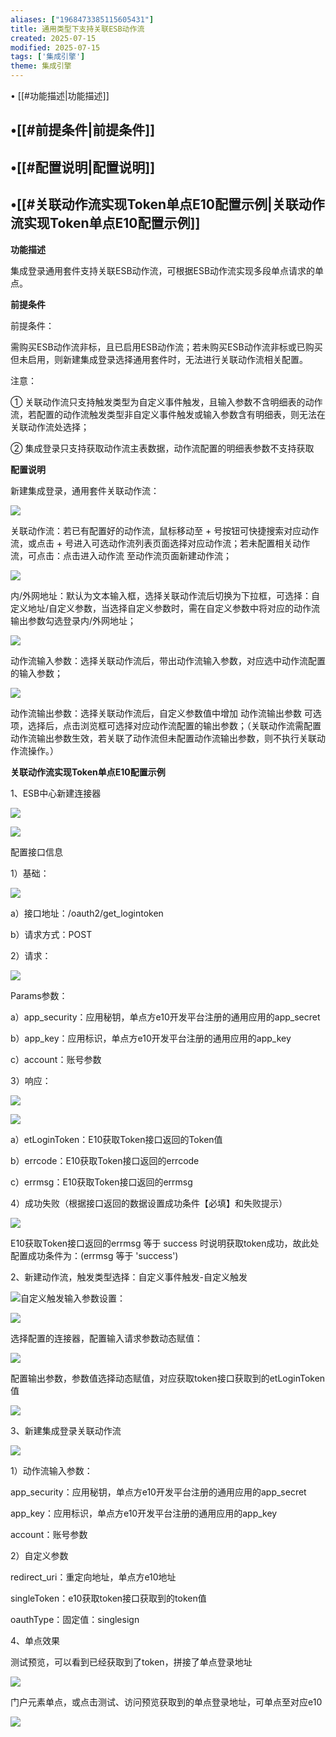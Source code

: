 ```yaml
---
aliases: ["1968473385115605431"]
title: 通用类型下支持关联ESB动作流
created: 2025-07-15
modified: 2025-07-15
tags: ['集成引擎']
theme: 集成引擎
---
```


﻿﻿﻿• [[#功能描述|功能描述]]

## •[[#前提条件|前提条件]]

## •[[#配置说明|配置说明]]

## •[[#关联动作流实现Token单点E10配置示例|关联动作流实现Token单点E10配置示例]]

**功能描述**

集成登录通用套件支持关联ESB动作流，可根据ESB动作流实现多段单点请求的单点。

**前提条件**

前提条件：

需购买ESB动作流非标，且已启用ESB动作流；若未购买ESB动作流非标或已购买但未启用，则新建集成登录选择通用套件时，无法进行关联动作流相关配置。

注意：

① 关联动作流只支持触发类型为自定义事件触发，且输入参数不含明细表的动作流，若配置的动作流触发类型非自定义事件触发或输入参数含有明细表，则无法在关联动作流处选择；

② 集成登录只支持获取动作流主表数据，动作流配置的明细表参数不支持获取

**配置说明**

新建集成登录，通用套件关联动作流：

![](03cd72abba691ff8830528266cf1d853.jpg)

关联动作流：若已有配置好的动作流，鼠标移动至 + 号按钮可快捷搜索对应动作流，或点击 + 号进入可选动作流列表页面选择对应动作流；若未配置相关动作流，可点击：点击进入动作流 至动作流页面新建动作流；

![](acea5a7b224142901274ec7db017e595.jpg)

内/外网地址：默认为文本输入框，选择关联动作流后切换为下拉框，可选择：自定义地址/自定义参数，当选择自定义参数时，需在自定义参数中将对应的动作流输出参数勾选登录内/外网地址；

![](971111cde52421c01aea4503ef238155.jpg)

动作流输入参数：选择关联动作流后，带出动作流输入参数，对应选中动作流配置的输入参数；

![](ca3b1b6e37eba485cdcef1b2f60c4422.jpg)

动作流输出参数：选择关联动作流后，自定义参数值中增加 动作流输出参数 可选项，选择后，点击浏览框可选择对应动作流配置的输出参数；（关联动作流需配置动作流输出参数生效，若关联了动作流但未配置动作流输出参数，则不执行关联动作流操作。）

**关联动作流实现Token单点E10配置示例**

1、ESB中心新建连接器

![](85aabc4261208455ab012ec034a798cd.jpg)

![](ead9eceff045898833dbb4159d22fde4.jpg)

配置接口信息

1）基础：

![](6c889abafa7bf3dd479549820f3150cd.jpg)

a）接口地址：/oauth2/get\_logintoken

b）请求方式：POST

2）请求：

![](1592f301973c1901ee777116747fe3e2.jpg)

Params参数：

a）app\_security：应用秘钥，单点方e10开发平台注册的通用应用的app\_secret

b）app\_key：应用标识，单点方e10开发平台注册的通用应用的app\_key

c）account：账号参数

3）响应：

![](f4c4440b7a4f59e6c4a7982e623a573c.jpg)

![](28d0f884facf3faa315600a92c4483b1.jpg)

a）etLoginToken：E10获取Token接口返回的Token值

b）errcode：E10获取Token接口返回的errcode

c）errmsg：E10获取Token接口返回的errmsg

4）成功失败（根据接口返回的数据设置成功条件【必填】和失败提示）

![](13203be25d23ea7c6b97e6ba7a6fc4f0.jpg)

E10获取Token接口返回的errmsg 等于 success 时说明获取token成功，故此处配置成功条件为：(errmsg 等于 'success')

2、新建动作流，触发类型选择：自定义事件触发-自定义触发

![](2dc419464699aba2831cec3e24303f84.jpg)自定义触发输入参数设置：

![](4a633263f38ce0a01460fb274ecd8d75.jpg)

选择配置的连接器，配置输入请求参数动态赋值：

![](ebfded10aa204c634001d5bcfa60ae06.jpg)

配置输出参数，参数值选择动态赋值，对应获取token接口获取到的etLoginToken 值

![](e7b24bbe2b65c39dc541d5675038b72c.jpg)

3、新建集成登录关联动作流

![](e20641902e5be92acc2b7fefa0f44435.jpg)

1）动作流输入参数：

app\_security：应用秘钥，单点方e10开发平台注册的通用应用的app\_secret

app\_key：应用标识，单点方e10开发平台注册的通用应用的app\_key

account：账号参数

2）自定义参数

redirect\_uri：重定向地址，单点方e10地址

singleToken：e10获取token接口获取到的token值

oauthType：固定值：singlesign

4、单点效果

测试预览，可以看到已经获取到了token，拼接了单点登录地址

![](631d2127814198ad6d148cb3b07c2dbb.jpg)

门户元素单点，或点击测试、访问预览获取到的单点登录地址，可单点至对应e10

![](541c9761d32c838a7c42186f4e904ab7.jpg)